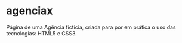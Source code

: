 # agenciax
Página de uma Agência fictícia, criada para por em prática o uso das tecnologias: HTML5 e CSS3.
